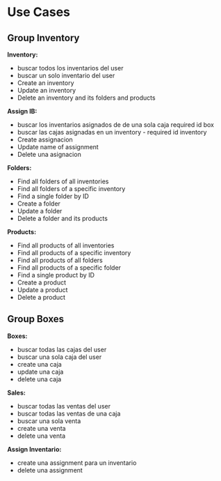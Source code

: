 # Use Cases

## Group Inventory

**Inventory:**

- buscar todos los inventarios del user
- buscar un solo inventario del user
- Create an inventory
- Update an inventory
- Delete an inventory and its folders and products

**Assign IB:**

- buscar los inventarios asignados de de una sola caja required id box
- buscar las cajas asignadas en un inventory - required id inventory
- Create assignacion
- Update name of assignment
- Delete una asignacion

**Folders:**

- Find all folders of all inventories
- Find all folders of a specific inventory
- Find a single folder by ID
- Create a folder
- Update a folder
- Delete a folder and its products

**Products:**

- Find all products of all inventories
- Find all products of a specific inventory
- Find all products of all folders
- Find all products of a specific folder
- Find a single product by ID
- Create a product
- Update a product
- Delete a product

## Group Boxes

**Boxes:**

- buscar todas las cajas del user
- buscar una sola caja del user
- create una caja
- update una caja
- delete una caja

**Sales:**

- buscar todas las ventas del user
- buscar todas las ventas de una caja
- buscar una sola venta
- create una venta
- delete una venta

**Assign Inventario:**

- create una assignment para un inventario
- delete una assignment
